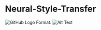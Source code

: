 # Neural-Style-Transfer
![GitHub Logo](Neural-Style-Transfer/style_images/van_gogh/mona_lisa_noche_estrellada/generated/william2_van_gogh_at_iteration_3900.png)
Format: ![Alt Text](url)
